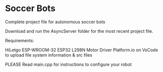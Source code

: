 # Soccer Bots
 Complete project file for autonomous soccer bots

Download and run the AsyncServer folder for the most recent project file.

Requirements:

HiLetgo ESP-WROOM-32 ESP32
L298N Motor Driver
Platform.io on VsCode to upload file system information & src files

PLEASE Read main.cpp for instructions to configure your robot
